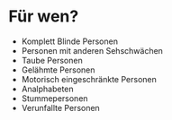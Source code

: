 # Für wen?

- Komplett Blinde Personen
- Personen mit anderen Sehschwächen
- Taube Personen
- Gelähmte Personen
- Motorisch eingeschränkte Personen
- Analphabeten
- Stummepersonen
- Verunfallte Personen